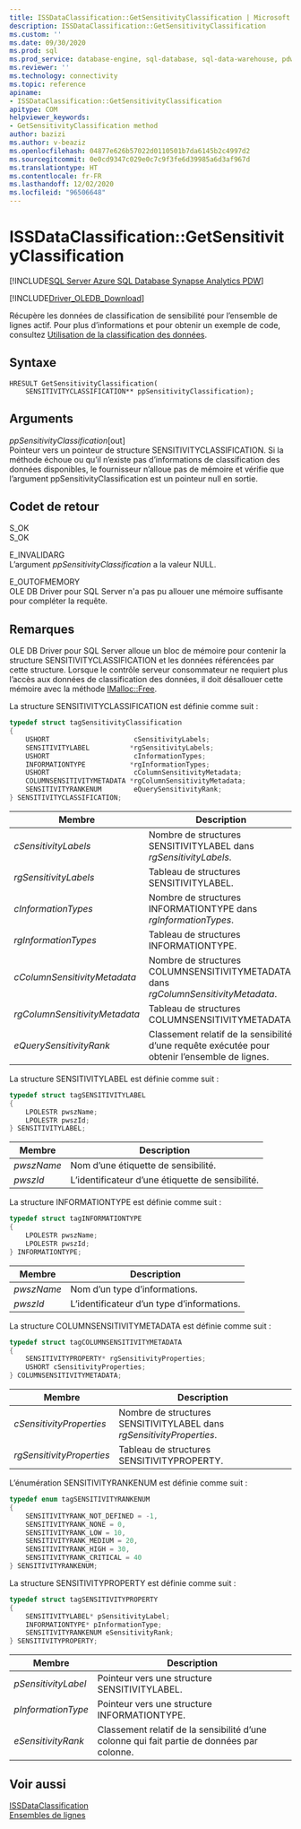 ```yaml
---
title: ISSDataClassification::GetSensitivityClassification | Microsoft Docs
description: ISSDataClassification::GetSensitivityClassification
ms.custom: ''
ms.date: 09/30/2020
ms.prod: sql
ms.prod_service: database-engine, sql-database, sql-data-warehouse, pdw
ms.reviewer: ''
ms.technology: connectivity
ms.topic: reference
apiname:
- ISSDataClassification::GetSensitivityClassification
apitype: COM
helpviewer_keywords:
- GetSensitivityClassification method
author: bazizi
ms.author: v-beaziz
ms.openlocfilehash: 04877e626b57022d0110501b7da6145b2c4997d2
ms.sourcegitcommit: 0e0cd9347c029e0c7c9f3fe6d39985a6d3af967d
ms.translationtype: HT
ms.contentlocale: fr-FR
ms.lasthandoff: 12/02/2020
ms.locfileid: "96506648"
---
```

# <a name="issdataclassificationgetsensitivityclassification"></a>ISSDataClassification::GetSensitivityClassification
[!INCLUDE[SQL Server Azure SQL Database Synapse Analytics PDW](../../../includes/applies-to-version/sql-asdb-asa.md)]

[!INCLUDE[Driver_OLEDB_Download](../../../includes/driver_oledb_download.md)]

  Récupère les données de classification de sensibilité pour l’ensemble de lignes actif. Pour plus d’informations et pour obtenir un exemple de code, consultez [Utilisation de la classification des données](../features/using-data-classification.md).  
  
## <a name="syntax"></a>Syntaxe  
  
```  
HRESULT GetSensitivityClassification(
    SENSITIVITYCLASSIFICATION** ppSensitivityClassification);
```  
  
## <a name="arguments"></a>Arguments  
  *ppSensitivityClassification*[out]  
 Pointeur vers un pointeur de structure SENSITIVITYCLASSIFICATION. Si la méthode échoue ou qu’il n’existe pas d’informations de classification des données disponibles, le fournisseur n’alloue pas de mémoire et vérifie que l’argument ppSensitivityClassification est un pointeur null en sortie.  
  
## <a name="return-code-values"></a>Codet de retour  
 S_OK  
 S_OK    
  
 E_INVALIDARG  
 L’argument *ppSensitivityClassification* a la valeur NULL.  
  
 E_OUTOFMEMORY  
 OLE DB Driver pour SQL Server n'a pas pu allouer une mémoire suffisante pour compléter la requête.  

  
## <a name="remarks"></a>Remarques  
OLE DB Driver pour SQL Server alloue un bloc de mémoire pour contenir la structure SENSITIVITYCLASSIFICATION et les données référencées par cette structure. Lorsque le contrôle serveur consommateur ne requiert plus l’accès aux données de classification des données, il doit désallouer cette mémoire avec la méthode [IMalloc::Free](https://docs.microsoft.com/windows/win32/api/objidl/nf-objidl-imalloc-free).  
  
 La structure SENSITIVITYCLASSIFICATION est définie comme suit :
  
```cpp
typedef struct tagSensitivityClassification
{
    USHORT                     cSensitivityLabels;
    SENSITIVITYLABEL          *rgSensitivityLabels;
    USHORT                     cInformationTypes;
    INFORMATIONTYPE           *rgInformationTypes;
    USHORT                     cColumnSensitivityMetadata;
    COLUMNSENSITIVITYMETADATA *rgColumnSensitivityMetadata;
    SENSITIVITYRANKENUM        eQuerySensitivityRank;
} SENSITIVITYCLASSIFICATION;
```  

|Membre|Description|  
|------------|-----------------|  
|*cSensitivityLabels*|Nombre de structures SENSITIVITYLABEL dans *rgSensitivityLabels*.|  
|*rgSensitivityLabels*|Tableau de structures SENSITIVITYLABEL.|  
|*cInformationTypes*|Nombre de structures INFORMATIONTYPE dans *rgInformationTypes*.|  
|*rgInformationTypes*|Tableau de structures INFORMATIONTYPE.|  
|*cColumnSensitivityMetadata*|Nombre de structures COLUMNSENSITIVITYMETADATA dans *rgColumnSensitivityMetadata*.|  
|*rgColumnSensitivityMetadata*|Tableau de structures COLUMNSENSITIVITYMETADATA.|  
|*eQuerySensitivityRank*|Classement relatif de la sensibilité d’une requête exécutée pour obtenir l’ensemble de lignes.|  

La structure SENSITIVITYLABEL est définie comme suit :
```cpp
typedef struct tagSENSITIVITYLABEL
{
    LPOLESTR pwszName;
    LPOLESTR pwszId;
} SENSITIVITYLABEL;
```

|Membre|Description|  
|------------|-----------------|  
|*pwszName*|Nom d’une étiquette de sensibilité.|  
|*pwszId*|L’identificateur d’une étiquette de sensibilité.|  

La structure INFORMATIONTYPE est définie comme suit :
```cpp
typedef struct tagINFORMATIONTYPE
{
    LPOLESTR pwszName;
    LPOLESTR pwszId;
} INFORMATIONTYPE;
```

|Membre|Description|  
|------------|-----------------|  
|*pwszName*|Nom d’un type d’informations.|  
|*pwszId*|L’identificateur d’un type d’informations.|  

La structure COLUMNSENSITIVITYMETADATA est définie comme suit :
```cpp
typedef struct tagCOLUMNSENSITIVITYMETADATA
{
    SENSITIVITYPROPERTY* rgSensitivityProperties;
    USHORT cSensitivityProperties;
} COLUMNSENSITIVITYMETADATA;
```

|Membre|Description|  
|------------|-----------------|  
|*cSensitivityProperties*|Nombre de structures SENSITIVITYLABEL dans *rgSensitivityProperties*.|  
|*rgSensitivityProperties*|Tableau de structures SENSITIVITYPROPERTY.|  

L’énumération SENSITIVITYRANKENUM est définie comme suit :
```cpp
typedef enum tagSENSITIVITYRANKENUM
{
    SENSITIVITYRANK_NOT_DEFINED = -1,
    SENSITIVITYRANK_NONE = 0,
    SENSITIVITYRANK_LOW = 10,
    SENSITIVITYRANK_MEDIUM = 20,
    SENSITIVITYRANK_HIGH = 30,
    SENSITIVITYRANK_CRITICAL = 40
} SENSITIVITYRANKENUM;
```

La structure SENSITIVITYPROPERTY est définie comme suit :
```cpp
typedef struct tagSENSITIVITYPROPERTY
{
    SENSITIVITYLABEL* pSensitivityLabel;
    INFORMATIONTYPE* pInformationType;
    SENSITIVITYRANKENUM eSensitivityRank;
} SENSITIVITYPROPERTY;
```

|Membre|Description|  
|------------|-----------------|  
|*pSensitivityLabel*|Pointeur vers une structure SENSITIVITYLABEL.|  
|*pInformationType*|Pointeur vers une structure INFORMATIONTYPE.|  
|*eSensitivityRank*|Classement relatif de la sensibilité d’une colonne qui fait partie de données par colonne.|  

## <a name="see-also"></a>Voir aussi  
 [ISSDataClassification](../../oledb/ole-db-interfaces/issdataclassification-ole-db.md)  
 [Ensembles de lignes](../ole-db-rowsets/rowsets.md)  
  
